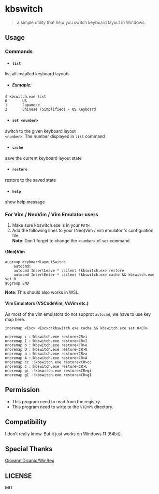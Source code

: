 ﻿# kbswitch

> a simple utility that help you switch keyboard layout in Windows.

## Usage

### Commands

- #### `list`
list all installed keyboard layouts

* ##### Exmaple:

```
$ kbswitch.exe list
0       US
1       Japanese
2       Chinese (Simplified) - US Keyboard
```

- #### `set <number>`

switch to the given keyboard layout  
`<number>`: The number displayed in `list` command

- #### `cache`

save the current keyboard layout state

- #### `restore`

restore to the saved state

- #### `help`

show help message


### For Vim / NeoVim / Vim Emulator users

1. Make sure kbswitch.exe is in your `PATH`.
2. Add the following lines to your (Neo)Vim / vim emulator 's configuation file.  
**Note**: Don't forget to change the `<number>` of `set` command.

#### (Neo)Vim

```vim
augroup KeyboardLayoutSwitch
    autocmd!
    autocmd InsertLeave * :silent !kbswitch.exe restore
    autocmd InsertEnter * :silent !kbswitch.exe cache && kbswitch.exe set 0
augroup END
```

**Note**: This should also works in WSL.

#### Vim Emulators (VSCodeVim, VsVim etc.)

As most of the vim emulators do not supprot `autocmd`, we have to use key map here.
```vim
inoremap <Esc> <Esc>:!kbswitch.exe cache && kbswitch.exe set 0<CR>

nnoremap i :!kbswitch.exe restore<CR>i
nnoremap I :!kbswitch.exe restore<CR>I
nnoremap o :!kbswitch.exe restore<CR>o
nnoremap O :!kbswitch.exe restore<CR>O
nnoremap a :!kbswitch.exe restore<CR>a
nnoremap A :!kbswitch.exe restore<CR>A
nnoremap cc :!kbswitch.exe restore<CR>cc
nnoremap C :!kbswitch.exe restore<CR>C
nnoremap gi :!kbswitch.exe restore<CR>gi
nnoremap gI :!kbswitch.exe restore<CR>gI
```

## Permission

- This program need to read from the registry.
- This program need to wirte to the `%TEMP%` directory.

## Compatibility

I don't really know. But it just works on Windows 11 (64bit).

## Special Thanks

[GiovanniDicanio/WinReg](https://github.com/GiovanniDicanio/WinReg)

## LICENSE
MIT

